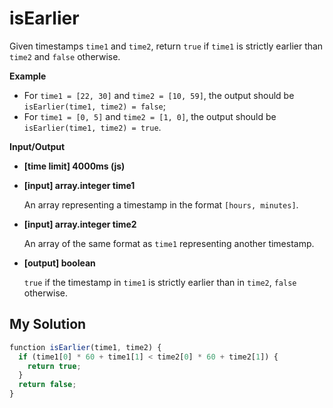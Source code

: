 # isEarlier
﻿Given timestamps `time1` and `time2`, return `true` if `time1` is strictly earlier than `time2` and `false` otherwise.

**Example**

*   For `time1 = [22, 30]` and `time2 = [10, 59]`, the output should be
    `isEarlier(time1, time2) = false`;
*   For `time1 = [0, 5]` and `time2 = [1, 0]`, the output should be
    `isEarlier(time1, time2) = true`.

**Input/Output**

*   **[time limit] 4000ms (js)**

*   **[input] array.integer time1**

    An array representing a timestamp in the format `[hours, minutes]`.

*   **[input] array.integer time2**

    An array of the same format as `time1` representing another timestamp.

*   **[output] boolean**

    `true` if the timestamp in `time1` is strictly earlier than in `time2`, `false` otherwise.


## My Solution
```javascript
﻿function isEarlier(time1, time2) {
  if (time1[0] * 60 + time1[1] < time2[0] * 60 + time2[1]) {
    return true;
  }
  return false;
}
​
```

